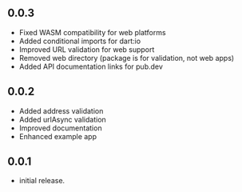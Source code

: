 ## 0.0.3
* Fixed WASM compatibility for web platforms
* Added conditional imports for dart:io
* Improved URL validation for web support
* Removed web directory (package is for validation, not web apps)
* Added API documentation links for pub.dev

## 0.0.2
* Added address validation
* Added urlAsync validation
* Improved documentation
* Enhanced example app

## 0.0.1
* initial release.
